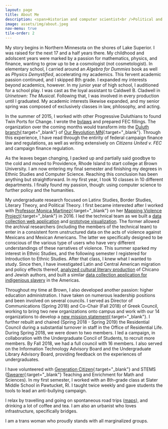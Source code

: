 ```yaml
---
layout: page
title: About Me
description: <span>Historian and computer scientist<br />Political and technological<br />Writer and activist</span>
image: assets/img/about.jpeg
nav-menu: true
tile-order: 2
---
```


My story begins in Northern Minnesota on the shores of Lake Superior. I was raised for the next 17 and a half years there. My childhood and adolscent years were marked by a passion for mathematics, physics, and finance, wanting to grow up to be a cosmologist (not cosmetologist). In elementary school, I carried around an _Algebra for Dummies_ book as well as _Physics Demystified_, accelerating my academics. This fervent academic passion continued, and I skipped 8th grade. I expanded my interests beyond academics, however. In my junior year of high school, I auditioned for a school play. I was cast as the loyal assistant to Caldwell B. Cladwell in _Urinetown: The Musical_. Following that, I was involved in every production until I graduated. My academic interests likewise expanded, and my senior spring was composed of exclusively classes in law, philosophy, and acting.

In the summer of 2015, I worked with other Progressive Duluthians to found Twin Ports for Change. I wrote the [bylaws](/twin-ports-bylaws.pdf) and prepared FEC fillings. The organization over the coming months would transform into the [Duluth branch](https://www.facebook.com/OurRevolutionDuluth/){:target="\_blank"} of [Our Revolution MN](https://ourrevolutionmn.com/){:target="\_blank"}. Through this experience, I have read through the entirity of federal campaign finance law and regulations, as well as writing extensively on _Citizens United v. FEC_ and campaign finance regulation.

As the leaves began changing, I packed up and partially said goodbye to the cold and moved to Providence, Rhode Island to start college at Brown University. I am now entering my final semester and finishing my degrees in Ethnic Studies and Computer Science. Reaching this conclusion has been anything but straightforward. In my first year, I took 10 classes in 10 different departments. I finally found my passion, though: using computer science to further policy and the humanities.

My undergraduate research focused on Latinx Studies, Border Studies, Literary Theory, and Political Theory. I first became interested after I worked with [Professor Monica Martinez](https://vivo.brown.edu/display/mmartin4){:target="\_blank"} on her [Mapping Violence Project](https://mappingviolence.com/){:target="\_blank"} in 2016. I led the technical team as we built a [data collection web application]() and [prototype visualization](). The former allowed the archival researchers (including the members of the technical team) to enter in a consistent form unstructured data on the acts of violence against Mexicans and Mexican Americans. The latter we specifically designed to be conscious of the various type of users who have very different understandings of these narratives of violence. This summer sparked my interest in Ethnic Studies, and the following semester I registered for Introduction to Ethnic Studies. After that class, I knew what I wanted to study. Since then, I have investigated Latin and Central American migration and policy effects thereof, [analyzed cultural literary production]() of Chicano and Jewish authors, and built a similar [data collection application for indigenious slavery]() in the Americas.

Throughout my time at Brown, I also developed another passion: higher education administration. I have taken on numerous leadership positions and been involved on several councils. I served as Director of Communications (Spring 2018) and Co-Chair (Fall 2018) of Greek Council, working to bring two new organizations onto campus and work with our 14 organizations to develop a [new mission statement](https://www.brown.edu/campus-life/events/student-activities/student-groups/greek-and-program-houses){:target="\_blank"}. I further rebuilt and chaired (Spring 2018 - Spring 2019) the Residential Council during a substantial turnover in staff in the Office of Residential Life. During Spring 2018, we were down to two members. I led a campaign, in collaboration with the Undergraduate Concil of Students, to recruit more members. By Fall 2018, we had a full council with 16 members. I also served on the Information Technology Advisory Board and the Undergraduate Library Advisory Board, providing feedback on the experiences of undergraduates.

I have volunteered with [Generation Citizen](https://generationcitizen.org){:target="\_blank"} and STEMS ([Swearer](https://www.brown.edu/academics/college/swearer/){:target="\_blank"} Teaching and Enrichment for Math and Sciences). In my first semester, I worked with an 8th-grade class at Slater Middle School in Pawtucket, RI. I taught twice weekly and gave students the tools to lead an anti-bullying campaign.

I relax by travelling and going on spontaneous road trips ([maps]()), and drinking a lot of coffee and tea. I am also an urbanist who loves infrastructure, specifically bridges.

I am a trans woman who proudly stands with all marginalized groups.

